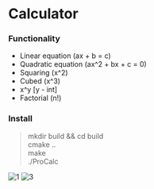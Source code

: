 # Calculator

### Functionality
* Linear equation (ax + b = c)
* Quadratic equation (ax^2 + bx + c = 0)
* Squaring (x^2)
* Cubed (x^3)
* x^y [y - int]
* Factorial (n!)

### Install
> mkdir build && cd build <br>
> cmake .. <br>
> make <br>
> ./ProCalc <br>

![1](https://cloud.githubusercontent.com/assets/4124371/18821607/b84e4ec0-83e2-11e6-90e3-2edd8cee00e3.png)
![3](https://cloud.githubusercontent.com/assets/4124371/18821608/b84f67ba-83e2-11e6-956b-37b48f100589.png)
